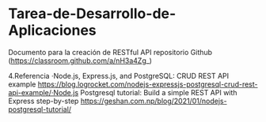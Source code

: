 # Tarea-de-Desarrollo-de-Aplicaciones
Documento para la creación de RESTful API 
repositorio Github (https://classroom.github.com/a/nH3a4Zg_)

 

4.Referencia ·Node.js, Express.js, and PostgreSQL: CRUD REST API example https://blog.logrocket.com/nodejs-expressjs-postgresql-crud-rest-api-example/·Node.js Postgresql tutorial: Build a simple REST API with Express step-by-step https://geshan.com.np/blog/2021/01/nodejs-postgresql-tutorial/
